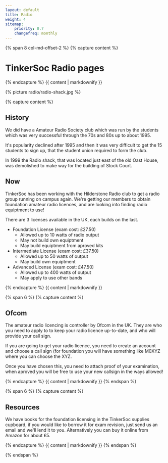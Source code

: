 ```yaml
---
layout: default
title: Radio
weight: 4
sitemap:
    priority: 0.7
    changefreq: monthly
---
```

{% span 8 col-md-offset-2 %}
{% capture content %}
# TinkerSoc Radio pages
{% endcapture %}
{{ content | markdownify }}

{% picture radio/radio-shack.jpg %}

{% capture content %}
## History
We did have a Amateur Radio Society club which was run
by the students which was very successful through the 70s and 80s up
to about 1995.
 
It's popularity declined after 1995 and then it was very difficult to
get the 15 students to sign up, that the student union required to
form the club.

In 1999 the Radio shack, that was located just east of the old Oast
House, was demolished to make way for the building of Stock Court.

## Now
TinkerSoc has been working with the Hilderstone Radio club to get a
radio group running on campus again. We're getting our members to
obtain foundation amateur radio licences, and are looking into finding
radio equiptment to use!

There are 3 licenses available in the UK, each builds on the last.

- Foundation License (exam cost: £27.50)
    - Allowed up to 10 watts of radio output
    - May not build own equiptment
    - May build equiptment from aproved kits
- Intermediate License (exam cost: £37.50)
    - Allowed up to 50 watts of output 
    - May build own equiptment
- Advanced License (exam cost: £47.50)
    - Allowed up to 400 watts of output
    - May apply to use other bands

{% endcapture %}
{{ content | markdownify }}

{% span 6 %}
{% capture content %}
## Ofcom

The amateur radio licencing is controller by Ofcom in the UK. They are
who you need to apply to to keep your radio licence up-to-date, and
who will provide your call sign.

If you are going to get your radio licence, you need to create an
account and choose a call sign (for foundation you will have something
like M0XYZ where you can choose the XYZ.

Once you have chosen this, you need to attach proof of your
examination, when aproved you will be free to use your new callsign in
the ways allowed!

{% endcapture %}
{{ content | markdownify }}
{% endspan %}

{% span 6 %}
{% capture content %}
## Resources

We have books for the foundation licensing in the TinkerSoc supplies
cupboard, if you would like to borrow it for exam revision, just send
us an email and we'll lend it to you. Alternatively you can buy it
online from Amazon for about £5.

{% endcapture %}
{{ content | markdownify }}
{% endspan %}

{% endspan %}